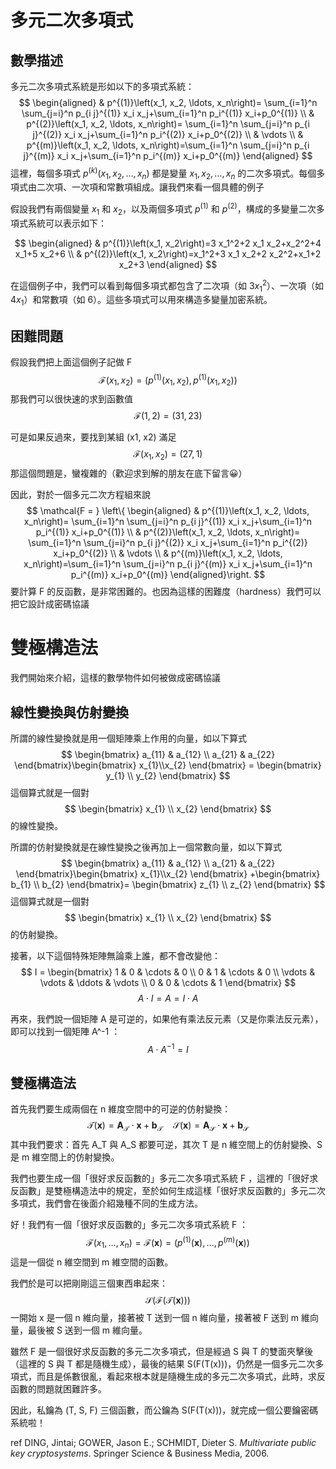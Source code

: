 
# 多元二次多項式

## 數學描述
多元二次多項式系統是形如以下的多項式系統：
$$
\begin{aligned}
& p^{(1)}\left(x_1, x_2, \ldots, x_n\right)= \sum_{i=1}^n \sum_{j=i}^n p_{i j}^{(1)} x_i x_j+\sum_{i=1}^n p_i^{(1)} x_i+p_0^{(1)} \\
& p^{(2)}\left(x_1, x_2, \ldots, x_n\right)= \sum_{i=1}^n \sum_{j=i}^n p_{i j}^{(2)} x_i x_j+\sum_{i=1}^n p_i^{(2)} x_i+p_0^{(2)} \\
& \vdots \\
& p^{(m)}\left(x_1, x_2, \ldots, x_n\right)=\sum_{i=1}^n \sum_{j=i}^n p_{i j}^{(m)} x_i x_j+\sum_{i=1}^n p_i^{(m)} x_i+p_0^{(m)}
\end{aligned}
$$
這裡，每個多項式 $p^{(k)}(x_1, x_2, \ldots, x_n)$ 都是變量 $x_1, x_2, \ldots, x_n$ 的二次多項式。每個多項式由二次項、一次項和常數項組成。讓我們來看一個具體的例子

假設我們有兩個變量 $x_1$ 和 $x_2$，以及兩個多項式 $p^{(1)}$ 和 $p^{(2)}$，構成的多變量二次多項式系統可以表示如下：

$$
\begin{aligned}
& p^{(1)}\left(x_1, x_2\right)=3 x_1^2+2 x_1 x_2+x_2^2+4 x_1+5 x_2+6 \\
& p^{(2)}\left(x_1, x_2\right)=x_1^2+3 x_1 x_2+2 x_2^2+x_1+2 x_2+3
\end{aligned}
$$

在這個例子中，我們可以看到每個多項式都包含了二次項（如 $3x_1^2$）、一次項（如 $4x_1$）和常數項（如 $6$）。這些多項式可以用來構造多變量加密系統。


## 困難問題
假設我們把上面這個例子記做 F
$$
\mathcal{F}(x_{1},x_{2}) = (p^{(1)}(x_{1},x_{2}),p^{(1)}(x_{1},x_{2}))
$$
那我們可以很快速的求到函數值
$$
\mathcal{F}(1,2) = (31,23)
$$

可是如果反過來，要找到某組 (x1, x2) 滿足
$$
\mathcal{F}(x_{1},x_{2})=(27,1)
$$
那這個問題是，蠻複雜的（歡迎求到解的朋友在底下留言😀）

因此，對於一個多元二次方程組來說
$$
\mathcal{F = }
\left\{
\begin{aligned}
& p^{(1)}\left(x_1, x_2, \ldots, x_n\right)= \sum_{i=1}^n \sum_{j=i}^n p_{i j}^{(1)} x_i x_j+\sum_{i=1}^n p_i^{(1)} x_i+p_0^{(1)} \\
& p^{(2)}\left(x_1, x_2, \ldots, x_n\right)= \sum_{i=1}^n \sum_{j=i}^n p_{i j}^{(2)} x_i x_j+\sum_{i=1}^n p_i^{(2)} x_i+p_0^{(2)} \\
& \vdots \\
& p^{(m)}\left(x_1, x_2, \ldots, x_n\right)=\sum_{i=1}^n \sum_{j=i}^n p_{i j}^{(m)} x_i x_j+\sum_{i=1}^n p_i^{(m)} x_i+p_0^{(m)}
\end{aligned}\right.
$$
要計算 F 的反函數，是非常困難的。也因為這樣的困難度（hardness）我們可以把它設計成密碼協議

# 雙極構造法

我們開始來介紹，這樣的數學物件如何被做成密碼協議

## 線性變換與仿射變換

所謂的線性變換就是用一個矩陣乘上作用的向量，如以下算式
$$
\begin{bmatrix}
a_{11} & a_{12} \\
a_{21} & a_{22}
\end{bmatrix}\begin{bmatrix}
x_{1}\\x_{2}
\end{bmatrix} = \begin{bmatrix}
y_{1} \\
y_{2}
\end{bmatrix}
$$
這個算式就是一個對
$$
\begin{bmatrix}
x_{1} \\
x_{2}
\end{bmatrix}
$$
的線性變換。

所謂的仿射變換就是在線性變換之後再加上一個常數向量，如以下算式
$$
\begin{bmatrix}
a_{11} & a_{12} \\
a_{21} & a_{22}
\end{bmatrix}\begin{bmatrix}
x_{1}\\x_{2}
\end{bmatrix} +\begin{bmatrix}
b_{1} \\
b_{2}
\end{bmatrix}= \begin{bmatrix}
z_{1} \\
z_{2}
\end{bmatrix}
$$
這個算式就是一個對
$$
\begin{bmatrix}
x_{1} \\
x_{2}
\end{bmatrix}
$$
的仿射變換。

接著，以下這個特殊矩陣無論乘上誰，都不會改變他：
$$
I = \begin{bmatrix}
1  & 0 & \cdots & 0 \\
0  & 1 & \cdots & 0 \\ 
\vdots & \vdots & \ddots & \vdots \\
0 & 0 & \cdots & 1
\end{bmatrix}
$$
$$
A\cdot I = A = I\cdot A
$$

再來，我們說一個矩陣 A 是可逆的，如果他有乘法反元素（又是你乘法反元素），即可以找到一個矩陣 A^-1 ：
$$
A \cdot A^{-1} = I
$$
## 雙極構造法

首先我們要生成兩個在 n 維度空間中的可逆的仿射變換：
$$
\mathcal{T}(\mathbf{x}) = \mathbf{A}_{\mathcal{T}}\cdot \mathbf{x}+\mathbf{b}_{\mathcal{T}}
\quad
\mathcal{S}(\mathbf{x}) = \mathbf{A}_{\mathcal{S}}\cdot \mathbf{x}+\mathbf{b}_{\mathcal{S}}
$$
其中我們要求：首先 A_T 與 A_S 都要可逆，其次 T 是 n 維空間上的仿射變換、S 是 m 維空間上的仿射變換。

我們也要生成一個「很好求反函數的」多元二次多項式系統 F ，這裡的「很好求反函數」是雙極構造法中的規定，至於如何生成這樣「很好求反函數的」多元二次多項式，我們會在後面介紹幾種不同的生成方法。

好！我們有一個「很好求反函數的」多元二次多項式系統 F ：
$$
\mathcal{F} (x_{1},\dots,x_{n}) =\mathcal{F}(\mathbf{x})= 
(p^{(1)}(\mathbf{x}),\dots,p^{(m)}(\mathbf{x}))
$$
這是一個從 n 維空間到 m 維空間的函數。

我們於是可以把剛剛這三個東西串起來：
$$
\mathcal{S}(\mathcal{F}(\mathcal{T}(\mathbf{x})))
$$
一開始 x 是一個 n 維向量，接著被 T 送到一個 n 維向量，接著被 F 送到 m 維向量，最後被 S 送到一個 m 維向量。

雖然 F 是一個很好求反函數的多元二次多項式，但是經過 S 與 T 的雙面夾擊後（這裡的 S 與 T 都是隨機生成），最後的結果 S(F(T(x)))，仍然是一個多元二次多項式，而且是係數很亂，看起來根本就是隨機生成的多元二次多項式，此時，求反函數的問題就困難許多。

因此，私鑰為 (T, S, F) 三個函數，而公鑰為 S(F(T(x)))，就完成一個公要鑰密碼系統啦！





ref
DING, Jintai; GOWER, Jason E.; SCHMIDT, Dieter S. _Multivariate public key cryptosystems_. Springer Science & Business Media, 2006.

